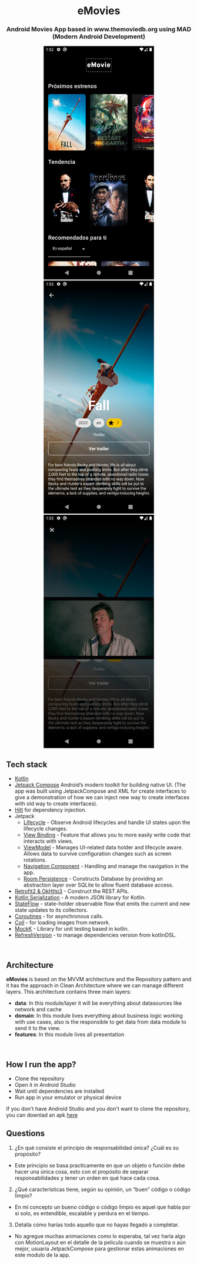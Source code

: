 <h1 align="center">eMovies</h1>

<h3 align="center">
Android Movies App based in www.themoviedb.org using MAD (Modern Android Development)
</h3>

<div align="center">
<img src="/previews/home.png" width="300"/>
    
<img src="/previews/detail.png" width="300"/>
   
<img src="/previews/trailer.png" width="300"/>
</div>


## Tech stack
- [Kotlin](https://kotlinlang.org/)
- [Jetpack Compose](https://developer.android.com/jetpack/compose) Android’s modern toolkit for building native UI. (The app was built using JetpackCompose and XML for create interfaces to give a demonstration of how we can inject new way to create interfaces with old way to create interfaces).
- [Hilt](https://developer.android.com/training/dependency-injection/hilt-android) for dependency injection.
- Jetpack
    - [Lifecycle](https://developer.android.com/topic/libraries/architecture/lifecycle) - Observe Android lifecycles and handle UI states upon the lifecycle changes.
    - [View Binding](https://developer.android.com/topic/libraries/view-binding) - Feature that allows you to more easily write code that interacts with views.
    - [ViewModel](https://developer.android.com/topic/libraries/architecture/viewmodel) - Manages UI-related data holder and lifecycle aware. Allows data to survive configuration changes such as screen rotations.
    - [Navigation Component](https://developer.android.com/guide/navigation/navigation-getting-started) - Handling and manage the navigation in the app.
    - [Room Persistence](https://developer.android.com/jetpack/androidx/releases/room) - Constructs Database by providing an abstraction layer over SQLite to allow fluent database access.
- [Retrofit2 & OkHttp3](https://github.com/square/retrofit) - Construct the REST APIs.
- [Kotlin Serialization](https://kotlinlang.org/docs/serialization.html) - A modern JSON library for Kotlin.
- [StateFlow](https://developer.android.com/kotlin/flow/stateflow-and-sharedflow) - state-holder observable flow that emits the current and new state updates to its collectors.
- [Coroutines](https://developer.android.com/kotlin/coroutines) - for asynchronous calls.
- [Coil](https://coil-kt.github.io/coil/) - for loading images from network.
- [MockK](https://mockk.io/) - Library for unit testing based in kotlin.
- [RefreshVersion](https://github.com/jmfayard/refreshVersions) - to manage dependencies version from kotlinDSL.

<br />

## Architecture
**eMovies** is based on the MVVM architecture and the Repository pattern and it has the approach in Clean Architecture where we can manage different layers.
This architecture contains three main layers:

- **data**: In this module/layer it will be everything about datasources like network and cache
- **domain**: In this module lives everything about business logic working with use cases, also is the responsible to get data from data module to send it to the view.
- **features**: In this module lives all presentation

<br />

## How I run the app?
- Clone the repository
- Open it in Android Studio
- Wait until dependencies are installed
- Run app in your emulator or physical device

If you don't have Android Studio and you don't want to clone the repository, you can downlad an apk [here](https://www.mediafire.com/file/si1kpvvwgbsn8eg/eMovies.apk/file) 


## Questions
1. ¿En qué consiste el principio de responsabilidad única? ¿Cuál es su propósito? 
 - Este principio se basa practicamente en que un objeto o función debe hacer una única cosa, esto con el propósito de separar responsabilidades y tener un orden en qué hace cada cosa.
2. ¿Qué características tiene, según su opinión, un “buen” código o código limpio? 
 - En mi concepto un bueno código o código limpio es aquel que habla por si solo, es entendible, escalable y perdura en el tiempo.
3. Detalla cómo harías todo aquello que no hayas llegado a completar. 
 - No agregue muchas animaciones como lo esperaba, tal vez haría algo con MotionLayout en el detalle de la pelicula cuando se muestra o aún mejor, usuaria JetpackCompose para gestionar estas animaciones en este modulo de la app. 

